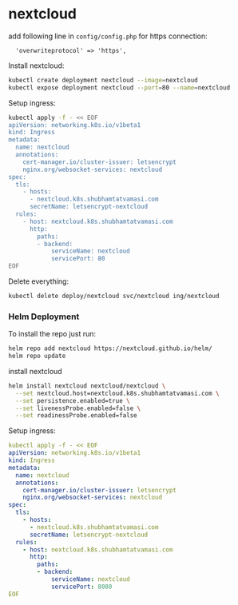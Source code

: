 # nextcloud

add following line in `config/config.php` for https connection: 
```
  'overwriteprotocol' => 'https',
```

Install nextcloud:
```bash
kubectl create deployment nextcloud --image=nextcloud
kubectl expose deployment nextcloud --port=80 --name=nextcloud
```

Setup ingress:
```bash
kubectl apply -f - << EOF
apiVersion: networking.k8s.io/v1beta1
kind: Ingress
metadata:
  name: nextcloud
  annotations:
    cert-manager.io/cluster-issuer: letsencrypt
    nginx.org/websocket-services: nextcloud
spec:
  tls:
    - hosts:
      - nextcloud.k8s.shubhamtatvamasi.com
      secretName: letsencrypt-nextcloud
  rules:
    - host: nextcloud.k8s.shubhamtatvamasi.com
      http:
        paths:
        - backend:
            serviceName: nextcloud
            servicePort: 80
EOF
```

Delete everything:
```bash
kubectl delete deploy/nextcloud svc/nextcloud ing/nextcloud
```

### Helm Deployment

To install the repo just run:
```bash
helm repo add nextcloud https://nextcloud.github.io/helm/
helm repo update
```

install nextcloud
```bash
helm install nextcloud nextcloud/nextcloud \
  --set nextcloud.host=nextcloud.k8s.shubhamtatvamasi.com \
  --set persistence.enabled=true \
  --set livenessProbe.enabled=false \
  --set readinessProbe.enabled=false
```

Setup ingress:
```yaml
kubectl apply -f - << EOF
apiVersion: networking.k8s.io/v1beta1
kind: Ingress
metadata:
  name: nextcloud
  annotations:
    cert-manager.io/cluster-issuer: letsencrypt
    nginx.org/websocket-services: nextcloud
spec:
  tls:
    - hosts:
      - nextcloud.k8s.shubhamtatvamasi.com
      secretName: letsencrypt-nextcloud
  rules:
    - host: nextcloud.k8s.shubhamtatvamasi.com
      http:
        paths:
        - backend:
            serviceName: nextcloud
            servicePort: 8080
EOF
```
